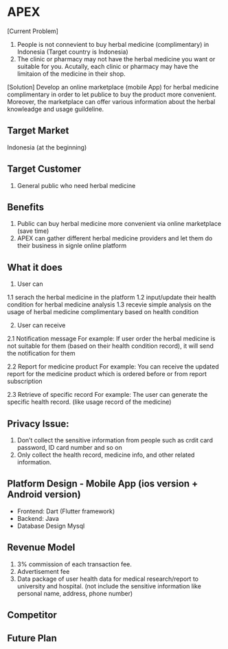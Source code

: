 # APEX

[Current Problem]
1. People is not connevient to buy herbal medicine (complimentary) in Indonesia (Target country is Indonesia)
2. The clinic or pharmacy may not have the herbal medicine you want or suitable for you. Acutally, 
each clinic or pharmacy may have the limitaion of the medicine in their shop.
 
[Solution]
Develop an online marketplace (mobile App) for herbal medicine complimentary in order to let publice to buy the product more convenient.
Moreover, the marketplace can offer various information about the herbal knowleadge and usage guildeline.
 
## Target Market
Indonesia (at the beginning)

## Target Customer
1. General public who need herbal medicine

## Benefits
1. Public can buy herbal medicine more convenient via online marketplace (save time)
2. APEX can gather different herbal medicine providers and let them do their business in signle online platform 
 
## What it does
1. User can 

1.1 serach the herbal medicine in the platform 
1.2 input/update their health condition for herbal medicine analysis
1.3 recevie simple analysis on the usage of herbal medicine complimentary based on health condition
 
2. User can receive

2.1 Notification message
For example:
If user order the herbal medicine is not suitable for them (based on their health condition record), it will send the notification for them 
 
2.2 Report for medicine product
For example:
You can receive the updated report for the medicine product which is ordered before or from report subscription 
 
2.3 Retrieve of specific record
For example:
The user can generate the specific health record. (like usage record of the medicine) 

## Privacy Issue:
1. Don’t collect the sensitive information from people such as crdit card password, ID card number and so on
2. Only collect the health record, medicine info, and other related information.

## Platform Design - Mobile App (ios version + Android version)
* Frontend: Dart (Flutter framework)
* Backend: Java
* Database Design Mysql

## Revenue Model
1. 3% commission of each transaction fee.
2. Advertisement fee
3. Data package of user health data for medical research/report to university and hospital. (not include the sensitive information like personal name, address, phone number)

## Competitor

## Future Plan



